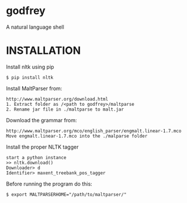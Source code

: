 godfrey
=======

A natural language shell

INSTALLATION
============

Install nltk using pip

	$ pip install nltk

Install MaltParser from:

	http://www.maltparser.org/download.html
	1. Extract folder as /<path to godfrey>/maltparse
	2. Rename jar file in ./maltparse to malt.jar

Download the grammar from:

	http://www.maltparser.org/mco/english_parser/engmalt.linear-1.7.mco
	Move engmalt.linear-1.7.mco into the ./malparse folder

Install the proper NLTK tagger
	
	start a python instance
	>> nltk.download()
	Downloader> d
	Identifier> maxent_treebank_pos_tagger

Before running the program do this:

	$ export MALTPARSERHOME="/path/to/maltparser/"
